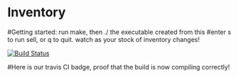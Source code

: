 # Inventory

#Getting started: run make, then ./ the executable created from this
#enter s to run sell, or q to quit. watch as your stock of inventory changes!


[![Build Status](https://travis-ci.com/jdlouhy/Inventory.svg?branch=master)](https://travis-ci.com/jdlouhy/Inventory)


#Here is our travis CI badge, proof that the build is now compiling correctly!

